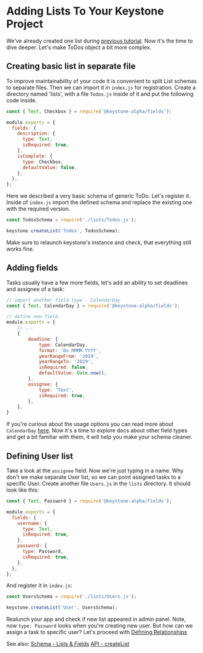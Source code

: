 <!--[meta]
section: guides
title: Adding Lists To Your Keystone Project
[meta]-->

# Adding Lists To Your Keystone Project

We've already created one list during [previous tutorial](https://v5.keystonejs.com/quick-start).
Now it's the time to dive deeper. Let's make ToDos object a bit more complex.

## Creating basic list in separate file

To improve maintainability of your code it is convenient to split List schemas to separate files. Then we can import it in `index.js` for registration. Create a directory
named 'lists', with a file `Todos.js` inside of it and put the following code inside.

```javascript
const { Text, Checkbox } = require('@keystone-alpha/fields');

module.exports = {
  fields: {
    description: {
      type: Text,
      isRequired: true,
    },
    isComplete: {
      type: Checkbox,
      defaultValue: false,
    },
  },
};
```

Here we described a very basic schema of generic ToDo. Let's register it.
Inside of `index.js` import the defined schema and replace the existing one with the required version.

```javascript
const TodosSchema = require('./lists/Todos.js');

keystone.createList('Todos', TodosSchema);
```

Make sure to relaunch keystone's instance and check, that everything still works fine.

## Adding fields

Tasks usually have a few more fields, let's add an ability to set deadlines and assignee of a task:

```javascript
// import another field type - CalendarDay
const { Text, CalendarDay } = require('@keystone-alpha/fields');

// define new field
module.exports = {
    // ...
    {
        deadline: {
            type: CalendarDay,
            format: 'Do MMMM YYYY',
            yearRangeFrom: '2019',
            yearRangeTo: '2029',
            isRequired: false,
            defaultValue: Date.now(),
        },
        assignee: {
            type: 'Text',
            isRequired: true,
        },
    },
}
```

If you're curious about the usage options you can read more about `CalendarDay` [here](https://v5.keystonejs.com/keystone-alpha/fields/src/types/calendar-day/). Now it's a time to explore docs about other field types and get a bit familiar with them, it will help you make your schema cleaner.

## Defining User list

Take a look at the `assignee` field. Now we're just typing in a name. Why don't we make separate User list, so we can point assigned tasks to a specific User.
Create another file `Users.js` in the `lists` directory. It should look like this:

```javascript
const { Text, Password } = require('@keystone-alpha/fields');

module.exports = {
  fields: {
    username: {
      type: Text,
      isRequired: true,
    },
    password: {
      type: Password,
      isRequired: true,
    },
  },
};
```

And register it in `index.js`:

```javascript
const UsersSchema = require('./lists/Users.js');

keystone.createList('User', UsersSchema);
```

Realunch your app and check if new list appeared in admin panel. Note, now `type: Password` looks when you're creating new user. But how can we assign a task to specific user? Let's proceed with [Defining Relationships](https://v5.keystonejs.com/guides/relationships)

See also:
[Schema - Lists & Fields](https://v5.keystonejs.com/guides/schema)
[API - createList](https://v5.keystonejs.com/api/create-list)
